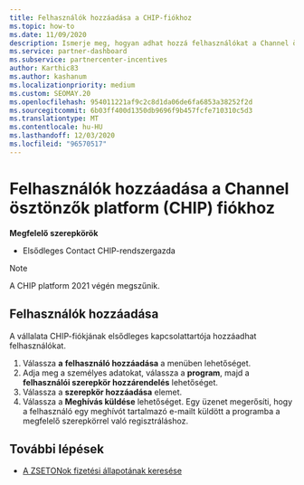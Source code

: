 ```yaml
---
title: Felhasználók hozzáadása a CHIP-fiókhoz
ms.topic: how-to
ms.date: 11/09/2020
description: Ismerje meg, hogyan adhat hozzá felhasználókat a Channel ösztönzők plaform (CHIP) fiókhoz. Vegye figyelembe, hogy a CHIP platform 2021 végén megszűnik.
ms.service: partner-dashboard
ms.subservice: partnercenter-incentives
author: Karthic83
ms.author: kashanum
ms.localizationpriority: medium
ms.custom: SEOMAY.20
ms.openlocfilehash: 954011221af9c2c8d1da06de6fa6853a38252f2d
ms.sourcegitcommit: 6b03ff400d1350db9696f9b457fcfe710310c5d3
ms.translationtype: MT
ms.contentlocale: hu-HU
ms.lasthandoff: 12/03/2020
ms.locfileid: "96570517"
---
```

# <a name="add-users-to-your-channel-incentives-platform-chip-account"></a>Felhasználók hozzáadása a Channel ösztönzők platform (CHIP) fiókhoz

**Megfelelő szerepkörök**

- Elsődleges Contact CHIP-rendszergazda
 
>[!NOTE]
>A CHIP platform 2021 végén megszűnik.

## <a name="add-users"></a>Felhasználók hozzáadása

A vállalata CHIP-fiókjának elsődleges kapcsolattartója hozzáadhat felhasználókat.

1. Válassza **a** **felhasználó hozzáadása** a menüben lehetőséget.
2. Adja meg a személyes adatokat, válassza a **program**, majd a **felhasználói szerepkör hozzárendelés** lehetőséget.
3. Válassza a **szerepkör hozzáadása** elemet.
4. Válassza a **Meghívás küldése** lehetőséget.
Egy üzenet megerősíti, hogy a felhasználó egy meghívót tartalmazó e-mailt küldött a programba a megfelelő szerepkörrel való regisztráláshoz.

## <a name="next-steps"></a>További lépések

- [A ZSETONok fizetési állapotának keresése](chip-payment-status.md)